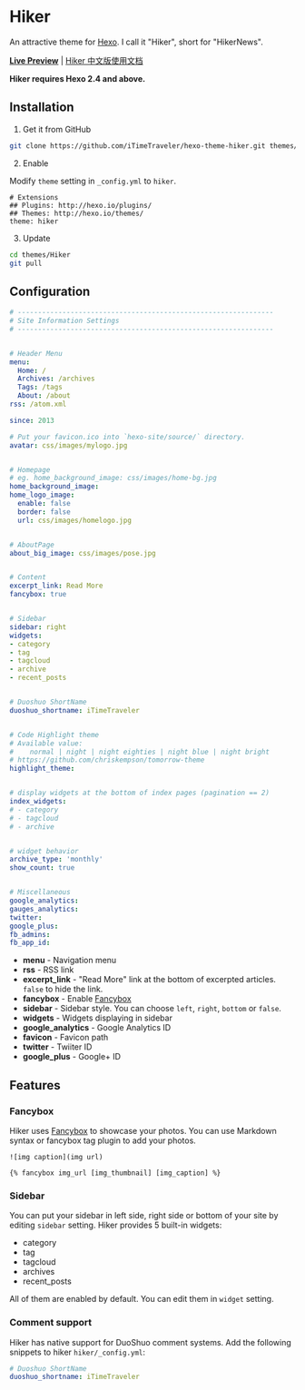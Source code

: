 # Hiker

An attractive theme for [Hexo]. I call it "Hiker", short for "HikerNews".

[**Live Preview**](https://itimetraveler.github.io/) | [Hiker 中文版使用文档](README.cn.md)

**Hiker requires Hexo 2.4 and above.**

## Installation

 1. Get it from GitHub

 ``` bash
 git clone https://github.com/iTimeTraveler/hexo-theme-hiker.git themes/hiker
 ```
 2. Enable

 Modify `theme` setting in `_config.yml` to `hiker`.
 ```
 # Extensions
 ## Plugins: http://hexo.io/plugins/
 ## Themes: http://hexo.io/themes/
 theme: hiker
 ```
 3. Update

 ``` bash
 cd themes/Hiker
 git pull
 ```

## Configuration

``` yml
# ---------------------------------------------------------------
# Site Information Settings
# ---------------------------------------------------------------


# Header Menu
menu:
  Home: /
  Archives: /archives
  Tags: /tags
  About: /about
rss: /atom.xml

since: 2013

# Put your favicon.ico into `hexo-site/source/` directory.
avatar: css/images/mylogo.jpg


# Homepage
# eg. home_background_image: css/images/home-bg.jpg
home_background_image: 
home_logo_image: 
  enable: false
  border: false
  url: css/images/homelogo.jpg


# AboutPage
about_big_image: css/images/pose.jpg


# Content
excerpt_link: Read More
fancybox: true


# Sidebar
sidebar: right
widgets:
- category
- tag
- tagcloud
- archive
- recent_posts


# Duoshuo ShortName
duoshuo_shortname: iTimeTraveler


# Code Highlight theme
# Available value:
#    normal | night | night eighties | night blue | night bright
# https://github.com/chriskempson/tomorrow-theme
highlight_theme: 


# display widgets at the bottom of index pages (pagination == 2)
index_widgets:
# - category
# - tagcloud
# - archive


# widget behavior
archive_type: 'monthly'
show_count: true


# Miscellaneous
google_analytics:
gauges_analytics:
twitter:
google_plus:
fb_admins:
fb_app_id:

```

- **menu** - Navigation menu
- **rss** - RSS link
- **excerpt_link** - "Read More" link at the bottom of excerpted articles. `false` to hide the link.
- **fancybox** - Enable [Fancybox]
- **sidebar** - Sidebar style. You can choose `left`, `right`, `bottom` or `false`.
- **widgets** - Widgets displaying in sidebar
- **google_analytics** - Google Analytics ID
- **favicon** - Favicon path
- **twitter** - Twiiter ID
- **google_plus** - Google+ ID

## Features

### Fancybox

Hiker uses [Fancybox] to showcase your photos. You can use Markdown syntax or fancybox tag plugin to add your photos.

```
![img caption](img url)

{% fancybox img_url [img_thumbnail] [img_caption] %}
```

### Sidebar

You can put your sidebar in left side, right side or bottom of your site by editing `sidebar` setting.
Hiker provides 5 built-in widgets:

- category
- tag
- tagcloud
- archives
- recent_posts

All of them are enabled by default. You can edit them in `widget` setting.

### Comment support

Hiker has native support for DuoShuo comment systems. Add the following snippets to hiker `hiker/_config.yml`:

```yml
# Duoshuo ShortName
duoshuo_shortname: iTimeTraveler
```

[Hexo]: https://hexo.io/
[Fancybox]: http://fancyapps.com/fancybox/
[Font Awesome]: http://fontawesome.io/